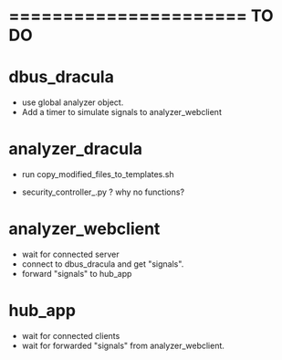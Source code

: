 ======================
	TO DO
======================


dbus_dracula
==================
* use global analyzer object.
* Add a timer to simulate signals to analyzer_webclient

analyzer_dracula
==================
* run copy_modified_files_to_templates.sh

* security_controller_.py ? why no functions?


analyzer_webclient
==================
* wait for connected server
* connect to dbus_dracula and get "signals".
* forward "signals" to hub_app

hub_app
===================
* wait for connected clients
* wait for forwarded "signals" from analyzer_webclient.

  


